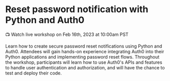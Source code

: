# Reset password notification with Python and Auth0

📺 Watch live workshop on Feb 16th, 2023 at 10:00am PST

Learn how to create secure password reset notifications using Python and Auth0. Attendees will gain hands-on experience integrating Auth0 into their Python applications and implementing password reset flows. Throughout the workshop, participants will learn how to use Auth0's APIs and features to handle user authentication and authorization, and will have the chance to test and deploy their code.
